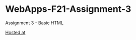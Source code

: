# WebApps-F21-Assignment-3
Assignment 3 - Basic HTML

<a href =" https://44-563-webapps-f21.github.io/webapps-f21-assignment-3-varunreddy13/"> Hosted at
</a>
